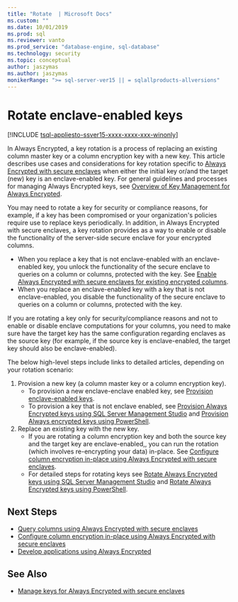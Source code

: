 ```yaml
---
title: "Rotate  | Microsoft Docs"
ms.custom: ""
ms.date: 10/01/2019
ms.prod: sql
ms.reviewer: vanto
ms.prod_service: "database-engine, sql-database"
ms.technology: security
ms.topic: conceptual
author: jaszymas
ms.author: jaszymas
monikerRange: ">= sql-server-ver15 || = sqlallproducts-allversions"
---
```

# Rotate enclave-enabled keys
[!INCLUDE [tsql-appliesto-ssver15-xxxx-xxxx-xxx-winonly](../../../includes/tsql-appliesto-ssver15-xxxx-xxxx-xxx-winonly.md)]

In Always Encrypted, a key rotation is a process of replacing an existing column master key or a column encryption key with a new key. This article describes use cases and considerations for key rotation specific to  [Always Encrypted with secure enclaves](always-encrypted-enclaves.md) when either the initial key or/and the target (new) key is an enclave-enabled key. For general guidelines and processes for managing Always Encrypted keys, see [Overview of Key Management for Always Encrypted](overview-of-key-management-for-always-encrypted.md). 

You may need to rotate a key for security or compliance reasons, for example, if a key has been compromised or your organization's policies require use to replace keys periodically. In addition, in Always Encrypted with secure enclaves, a key rotation provides as a way to enable or disable the functionality of the server-side secure enclave for your encrypted columns. 
- When you replace a key that is not enclave-enabled with an enclave-enabled key, you unlock the functionality of the secure enclave to queries on a column or columns, protected with the key. See [Enable Always Encrypted with secure enclaves for existing encrypted columns](always-encrypted-enclaves-enable-for-encrypted-columns.md).
 - When you replace an enclave-enabled key with a key that is not enclave-enabled, you disable the functionality of the secure enclave to queries on a column or columns, protected with the key.

If you are rotating a key only for security/compliance reasons and not to enable or disable enclave computations for your columns, you need to make sure have the target key has the same configuration regarding enclaves as the source key (for example, if the source key is enclave-enabled, the target key should also be enclave-enabled).

The below high-level steps include links to detailed articles, depending on your rotation scenario:

1. Provision a new key (a column master key or a column encryption key).
    - To provision a new enclave-enclave enabled key, see [Provision enclave-enabled keys](always-encrypted-enclaves-provision-keys.md).
    - To provision a key that is not enclave enabled, see [Provision Always Encrypted keys using SQL Server Management Studio](configure-always-encrypted-keys-using-ssms.md) and [Provision Always encrypted keys using PowerShell](configure-always-encrypted-keys-using-powershell.md).
2. Replace an existing key with the new key.
    - If you are rotating a column encryption key and both the source key and the target key are enclave-enabled,, you can run the rotation (which involves re-encrypting your data) in-place. See [Configure column encryption in-place using Always Encrypted with secure enclaves](always-encrypted-enclaves-configure-encryption.md).
    - For detailed steps for rotating keys see [Rotate Always Encrypted keys using SQL Server Management Studio](rotate-always-encrypted-keys-using-ssms.md) and [Rotate Always Encrypted keys using PowerShell](rotate-always-encrypted-keys-using-powershell.md).

    
## Next Steps
- [Query columns using Always Encrypted with secure enclaves](always-encrypted-enclaves-query-columns.md)
- [Configure column encryption in-place using Always Encrypted with secure enclaves](always-encrypted-enclaves-configure-encryption.md)
- [Develop applications using Always Encrypted](always-encrypted-client-development.md)

## See Also  
- [Manage keys for Always Encrypted with secure enclaves](always-encrypted-enclaves-manage-keys.md)

